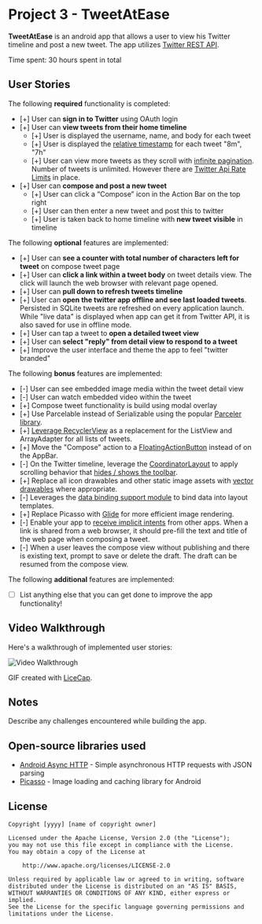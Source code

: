# Project 3 - TweetAtEase

**TweetAtEase** is an android app that allows a user to view his Twitter timeline and post a new tweet. The app utilizes [Twitter REST API](https://dev.twitter.com/rest/public).

Time spent: 30 hours spent in total

## User Stories

The following **required** functionality is completed:

* [+]	User can **sign in to Twitter** using OAuth login
* [+]	User can **view tweets from their home timeline**
  * [+] User is displayed the username, name, and body for each tweet
  * [+] User is displayed the [relative timestamp](https://gist.github.com/nesquena/f786232f5ef72f6e10a7) for each tweet "8m", "7h"
  * [+] User can view more tweets as they scroll with [infinite pagination](http://guides.codepath.com/android/Endless-Scrolling-with-AdapterViews-and-RecyclerView). Number of tweets is unlimited.
    However there are [Twitter Api Rate Limits](https://dev.twitter.com/rest/public/rate-limiting) in place.
* [+] User can **compose and post a new tweet**
  * [+] User can click a “Compose” icon in the Action Bar on the top right
  * [+] User can then enter a new tweet and post this to twitter
  * [+] User is taken back to home timeline with **new tweet visible** in timeline

The following **optional** features are implemented:

* [+] User can **see a counter with total number of characters left for tweet** on compose tweet page
* [+] User can **click a link within a tweet body** on tweet details view. The click will launch the web browser with relevant page opened.
* [+] User can **pull down to refresh tweets timeline**
* [+] User can **open the twitter app offline and see last loaded tweets**. Persisted in SQLite tweets are refreshed on every application launch. While "live data" is displayed when app can get it from Twitter API, it is also saved for use in offline mode.
* [+] User can tap a tweet to **open a detailed tweet view**
* [+] User can **select "reply" from detail view to respond to a tweet**
* [+] Improve the user interface and theme the app to feel "twitter branded"

The following **bonus** features are implemented:

* [-] User can see embedded image media within the tweet detail view
* [-] User can watch embedded video within the tweet
* [+] Compose tweet functionality is build using modal overlay
* [+] Use Parcelable instead of Serializable using the popular [Parceler library](http://guides.codepath.com/android/Using-Parceler).
* [+] [Leverage RecyclerView](http://guides.codepath.com/android/Using-the-RecyclerView) as a replacement for the ListView and ArrayAdapter for all lists of tweets.
* [+] Move the "Compose" action to a [FloatingActionButton](https://github.com/codepath/android_guides/wiki/Floating-Action-Buttons) instead of on the AppBar.
* [-] On the Twitter timeline, leverage the [CoordinatorLayout](http://guides.codepath.com/android/Handling-Scrolls-with-CoordinatorLayout#responding-to-scroll-events) to apply scrolling behavior that [hides / shows the toolbar](http://guides.codepath.com/android/Using-the-App-ToolBar#reacting-to-scroll).
* [+] Replace all icon drawables and other static image assets with [vector drawables](http://guides.codepath.com/android/Drawables#vector-drawables) where appropriate.
* [-] Leverages the [data binding support module](http://guides.codepath.com/android/Applying-Data-Binding-for-Views) to bind data into layout templates.
* [+] Replace Picasso with [Glide](http://inthecheesefactory.com/blog/get-to-know-glide-recommended-by-google/en) for more efficient image rendering.
* [-] Enable your app to [receive implicit intents](http://guides.codepath.com/android/Using-Intents-to-Create-Flows#receiving-implicit-intents) from other apps.  When a link is shared from a web browser, it should pre-fill the text and title of the web page when composing a tweet.
* [-] When a user leaves the compose view without publishing and there is existing text, prompt to save or delete the draft.  The draft can be resumed from the compose view.

The following **additional** features are implemented:

* [ ] List anything else that you can get done to improve the app functionality!

## Video Walkthrough

Here's a walkthrough of implemented user stories:

<img src='https://cloud.githubusercontent.com/assets/22045135/19838712/331f8a96-9e92-11e6-9011-22250ff220a2.gif' title='Video Walkthrough' width='' alt='Video Walkthrough' />

GIF created with [LiceCap](http://www.cockos.com/licecap/).

## Notes

Describe any challenges encountered while building the app.

## Open-source libraries used

- [Android Async HTTP](https://github.com/loopj/android-async-http) - Simple asynchronous HTTP requests with JSON parsing
- [Picasso](http://square.github.io/picasso/) - Image loading and caching library for Android

## License

    Copyright [yyyy] [name of copyright owner]

    Licensed under the Apache License, Version 2.0 (the "License");
    you may not use this file except in compliance with the License.
    You may obtain a copy of the License at

        http://www.apache.org/licenses/LICENSE-2.0

    Unless required by applicable law or agreed to in writing, software
    distributed under the License is distributed on an "AS IS" BASIS,
    WITHOUT WARRANTIES OR CONDITIONS OF ANY KIND, either express or implied.
    See the License for the specific language governing permissions and
    limitations under the License.
